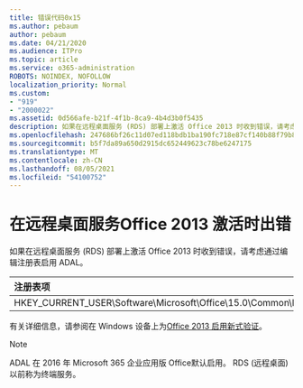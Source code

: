```yaml
---
title: 错误代码0x15
ms.author: pebaum
author: pebaum
ms.date: 04/21/2020
ms.audience: ITPro
ms.topic: article
ms.service: o365-administration
ROBOTS: NOINDEX, NOFOLLOW
localization_priority: Normal
ms.custom:
- "919"
- "2000022"
ms.assetid: 0d566afe-b21f-4f1b-8ca9-4b4d3b0f5435
description: 如果在远程桌面服务 (RDS) 部署上激活 Office 2013 时收到错误，请考虑通过编辑注册表启用 ADAL。
ms.openlocfilehash: 247686bf26c11d07ed118bdb1ba190fc718e87cf140b88f79b8aa0b40c827b4d
ms.sourcegitcommit: b5f7da89a650d2915dc652449623c78be6247175
ms.translationtype: MT
ms.contentlocale: zh-CN
ms.lasthandoff: 08/05/2021
ms.locfileid: "54100752"
---
```

# <a name="error-while-activation-office-2013-on-remote-desktop-services"></a>在远程桌面服务Office 2013 激活时出错

如果在远程桌面服务 (RDS) 部署上激活 Office 2013 时收到错误，请考虑通过编辑注册表启用 ADAL。
  
|**注册表项**|**类型**|**值**|
|:-----|:-----|:-----|
|HKEY_CURRENT_USER\Software\Microsoft\Office\15.0\Common\Identity\EnableADAL  <br/> |REG_DWORD  <br/> |1  <br/> |

有关详细信息，请参阅在 Windows 设备上为[Office 2013 启用新式验证](https://docs.microsoft.com/microsoft-365/admin/security-and-compliance/enable-modern-authentication)。
  
> [!NOTE]
>  ADAL 在 2016 年 Microsoft 365 企业应用版 Office默认启用。 RDS (远程桌面) 以前称为终端服务。
  